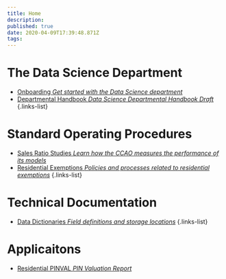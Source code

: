 ```yaml
---
title: Home
description: 
published: true
date: 2020-04-09T17:39:48.871Z
tags: 
---
```


# The Data Science Department

- [Onboarding *Get started with the Data Science department*](/ds_handbook/onboarding)
- [Departmental Handbook *Data Science Departmental Handbook Draft*](/ds_handbook/Data-Science-Departmental-Handbook)
{.links-list}

# Standard Operating Procedures

- [Sales Ratio Studies *Learn how the CCAO measures the performance of its models*](/sops/sales_ratio_studies)
- [Residential Exemptions *Policies and processes related to residential exemptions*](/sops/residential_exemptions)
{.links-list}

# Technical Documentation

- [Data Dictionaries *Field definitions and storage locations*](/data/sql-database-guide)
{.links-list}

# Applicaitons

- [Residential PINVAL *PIN Valuation Report*](http://10.124.101.1:8080/app/shiny_app_pinval)